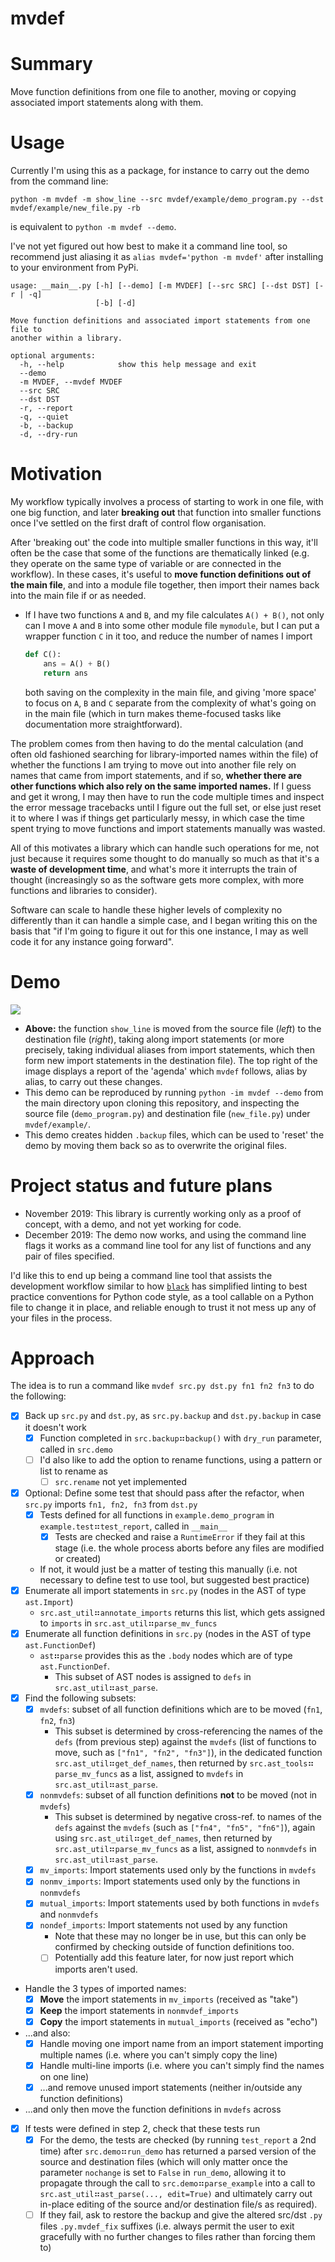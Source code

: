 # mvdef

# Summary

Move function definitions from one file to another, moving or copying
associated import statements along with them.

# Usage

Currently I'm using this as a package, for instance to carry out the demo from the command line:

`python -m mvdef -m show_line --src mvdef/example/demo_program.py --dst mvdef/example/new_file.py -rb`

is equivalent to `python -m mvdef --demo`.

I've not yet figured out how best to make it a command line tool, so recommend just aliasing it
as `alias mvdef='python -m mvdef'` after installing to your environment from PyPi.

```
usage: __main__.py [-h] [--demo] [-m MVDEF] [--src SRC] [--dst DST] [-r | -q]
                   [-b] [-d]

Move function definitions and associated import statements from one file to
another within a library.

optional arguments:
  -h, --help            show this help message and exit
  --demo
  -m MVDEF, --mvdef MVDEF
  --src SRC
  --dst DST
  -r, --report
  -q, --quiet
  -b, --backup
  -d, --dry-run
```

# Motivation

My workflow typically involves a process of starting to work in one file,
with one big function, and later **breaking out** that function into smaller
functions once I've settled on the first draft of control flow organisation.

After 'breaking out' the code into multiple smaller functions in this way,
it'll often be the case that some of the functions are thematically linked
(e.g. they operate on the same type of variable or are connected in the workflow).
In these cases, it's useful to **move function definitions out of the main file**,
and into a module file together, then import their names back into the main file
if or as needed.

- If I have two functions `A` and `B`, and my file calculates `A() + B()`, not only
  can I move `A` and `B` into some other module file `mymodule`, but I can put a
  wrapper function `C` in it too, and reduce the number of names I import
  ```py
  def C():
      ans = A() + B()
      return ans
  ```
  both saving on the complexity in the main file, and giving 'more space' to focus
  on `A`, `B` and `C` separate from the complexity of what's going on in the main file
  (which in turn makes theme-focused tasks like documentation more straightforward).

The problem comes from then having to do the mental calculation (and often old
fashioned searching for library-imported names within the file) of whether the
functions I am trying to move out into another file rely on names that came from
import statements, and if so, **whether there are other functions which also rely on
the same imported names.** If I guess and get it wrong, I may then have to run the
code multiple times and inspect the error message tracebacks until I figure out
the full set, or else just reset it to where I was if things get particularly
messy, in which case the time spent trying to move functions and import statements
manually was wasted.

All of this motivates a library which can handle such operations for me, not just
because it requires some thought to do manually so much as that it's a **waste of
development time**, and what's more it interrupts the train of thought (increasingly
so as the software gets more complex, with more functions and libraries to consider).

Software can scale to handle these higher levels of complexity no differently than
it can handle a simple case, and I began writing this on the basis that "if I'm going
to figure it out for this one instance, I may as well code it for any instance going
forward".

# Demo

![](mvdef/example/documentation/demo-success-screenshot-annotated.png)

- **Above:** the function `show_line` is moved from the source file (_left_) to the
  destination file (_right_), taking along import statements (or more precisely,
  taking individual aliases from import statements, which then form new import statements
  in the destination file). The top right of the image displays a report of the 'agenda'
  which `mvdef` follows, alias by alias, to carry out these changes.
- This demo can be reproduced by running `python -im mvdef --demo` from the main directory
  upon cloning this repository, and inspecting the source file (`demo_program.py`) and
  destination file (`new_file.py`) under `mvdef/example/`.
- This demo creates hidden `.backup` files, which can be used to 'reset' the demo by
  moving them back so as to overwrite the original files.

# Project status and future plans

- November 2019: This library is currently working only as a proof of concept, with a demo, and not
yet working for code.
- December 2019: The demo now works, and using the command line flags it works as a command line tool
for any list of functions and any pair of files specified.

I'd like this to end up being a command line tool that assists the development workflow
similar to how [`black`](https://github.com/psf/black/) has simplified linting to best
practice conventions for Python code style, as a tool callable on a Python file to
change it in place, and reliable enough to trust it not mess up any of your files in
the process.

# Approach

The idea is to run a command like `mvdef src.py dst.py fn1 fn2 fn3` to do the following:

- [x] Back up `src.py` and `dst.py`, as `src.py.backup` and `dst.py.backup` in case it doesn't work
   - [x] Function completed in `src.backup`⠶`backup()` with `dry_run` parameter, called in `src.demo`
   - [ ] I'd also like to add the option to rename functions, using a pattern or list to rename
     as
     - [ ] `src.rename` not yet implemented
- [x] Optional: Define some test that should pass after the refactor,
  when `src.py` imports `fn1, fn2, fn3` from `dst.py`
   - [x] Tests defined for all functions in `example.demo_program` in `example.test`⠶`test_report`,
     called in `__main__`
     - [x] Tests are checked and raise a `RuntimeError` if they fail at this
       stage (i.e. the whole process aborts before any files are modified or created)
   - If not, it would just be a matter of testing this manually (i.e. not necessary to define test
     to use tool, but suggested best practice)
- [x] Enumerate all import statements in `src.py` (nodes in the AST of type `ast.Import`)
   - `src.ast_util`⠶`annotate_imports` returns this list, which gets assigned to `imports`
     in `src.ast_util`⠶`parse_mv_funcs`
- [x] Enumerate all function definitions in `src.py` (nodes in the AST of type `ast.FunctionDef`)
   - `ast`⠶`parse` provides this as the `.body` nodes which are of type `ast.FunctionDef`.
     - This subset of AST nodes is assigned to `defs` in `src.ast_util`⠶`ast_parse`.
- [x] Find the following subsets:
   - [x] `mvdefs`: subset of all function definitions which are to be moved (`fn1`, `fn2`, `fn3`)
     - This subset is determined by cross-referencing the names of the `defs` (from previous step)
       against the `mvdefs` (list of functions to move, such as `["fn1", "fn2", "fn3"]`),
       in the dedicated function `src.ast_util`⠶`get_def_names`, then returned by `src.ast_tools`⠶
       `parse_mv_funcs` as a list, assigned to `mvdefs` in `src.ast_util`⠶`ast_parse`.
   - [x] `nonmvdefs`: subset of all function definitions **not** to be moved (not in `mvdefs`)
     - This subset is determined by negative cross-ref. to names of the `defs` against the
       `mvdefs` (such as `["fn4", "fn5", "fn6"]`), again using `src.ast_util`⠶`get_def_names`,
       then returned by `src.ast_util`⠶`parse_mv_funcs` as a list, assigned to `nonmvdefs`
       in `src.ast_util`⠶`ast_parse`.
   - [x] `mv_imports`: Import statements used only by the functions in `mvdefs`
   - [x] `nonmv_imports`: Import statements used only by the functions in `nonmvdefs`
   - [x] `mutual_imports`: Import statements used by both functions in `mvdefs` and `nonmvdefs`
   - [x] `nondef_imports`: Import statements not used by any function
     - Note that these may no longer be in use, but this can only be confirmed by checking
       outside of function definitions too.
     - [ ] Potentially add this feature later, for now just report which imports aren't used.
- Handle the 3 types of imported names:
  - [x] **Move** the import statements in `mv_imports` (received as "take")
  - [x] **Keep** the import statements in `nonmvdef_imports`
  - [x] **Copy** the import statements in `mutual_imports` (received as "echo")
- ...and also:
  - [x] Handle moving one import name from an import statement importing multiple
        names (i.e. where you can't simply copy the line)
  - [x] Handle multi-line imports (i.e. where you can't simply find the names on one line)
  - [x] ...and remove unused import statements (neither in/outside any function definitions)
- ...and only then move the function definitions in `mvdefs` across
- [x] If tests were defined in step 2, check that these tests run
   - [x] For the demo, the tests are checked (by running `test_report` a 2nd time) after
     `src.demo`⠶`run_demo` has returned a parsed version of the source and destination files
     (which will only matter once the parameter `nochange` is set to `False` in `run_demo`,
     allowing it to propagate through the call to `src.demo`⠶`parse_example` into a call to
     `src.ast_util`⠶`ast_parse(..., edit=True)` and ultimately carry out in-place editing of the
     source and/or destination file/s as required).
   - [ ] If they fail, ask to restore the backup and give the altered src/dst `.py` files
     `.py.mvdef_fix` suffixes (i.e. always permit the user to exit gracefully with no further
     changes to files rather than forcing them to)
